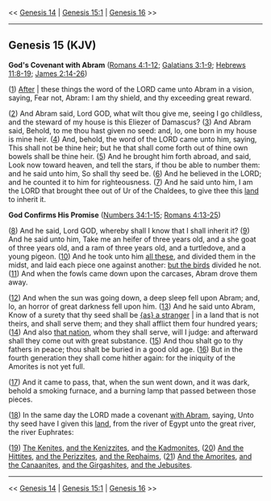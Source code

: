<< [Genesis 14](/genesis/14) | [Genesis 15:1](http://biblehub.com/interlinear/genesis/15-1.htm) | [Genesis 16](/genesis/16) >>

---

## Genesis 15 (KJV)

**God's Covenant with Abram** ([Romans 4:1-12](https://biblehub.com/kjv/romans/4.htm); [Galatians 3:1-9](https://biblehub.com/kjv/galatians/3.htm); [Hebrews 11:8-19](https://biblehub.com/kjv/hebrews/11.htm#8); [James 2:14-26](https://biblehub.com/kjv/james/2.htm#14))

([1](https://biblehub.com/interlinear/genesis/15-1.htm)) [After](/keys/AChR) | these things the word of the LORD came unto Abram in a vision, saying, Fear not, Abram: I am thy shield, and thy exceeding great reward.

([2](https://biblehub.com/interlinear/genesis/15-2.htm)) And Abram said, Lord GOD, what wilt thou give me, seeing I go childless, and the steward of my house is this Eliezer of Damascus? ([3](https://biblehub.com/interlinear/genesis/15-3.htm)) And Abram said, Behold, to me thou hast given no seed: and, lo, one born in my house is mine heir. ([4](https://biblehub.com/interlinear/genesis/15-4.htm)) And, behold, the word of the LORD came unto him, saying, This shall not be thine heir; but he that shall come forth out of thine own bowels shall be thine heir. ([5](https://biblehub.com/interlinear/genesis/15-5.htm)) And he brought him forth abroad, and said, Look now toward heaven, and tell the stars, if thou be able to number them: and he said unto him, So shall thy seed be. ([6](https://biblehub.com/interlinear/genesis/15-6.htm)) And he believed in the LORD; and he counted it to him for righteousness. ([7](https://biblehub.com/interlinear/genesis/15-7.htm)) And he said unto him, I am the LORD that brought thee out of Ur of the Chaldees, to give thee this [land](/keys/ATh-HARTz) to inherit it.

**God Confirms His Promise** ([Numbers 34:1-15](https://biblehub.com/kjv/numbers/34.htm); [Romans 4:13-25](https://biblehub.com/kjv/romans/4.htm#13))

([8](https://biblehub.com/interlinear/genesis/15-8.htm)) And he said, Lord GOD, whereby shall I know that I shall inherit it? ([9](https://biblehub.com/interlinear/genesis/15-9.htm)) And he said unto him, Take me an heifer of three years old, and a she goat of three years old, and a ram of three years old, and a turtledove, and a young pigeon. ([10](https://biblehub.com/interlinear/genesis/15-10.htm)) And he took unto him [all these](/keys/ATh-KL-ALH), and divided them in the midst, and laid each piece one against another: [but the birds](/keys/VATh-HTzPR) divided he not. ([11](https://biblehub.com/interlinear/genesis/15-11.htm)) And when the fowls came down upon the carcases, Abram drove them away.

([12](https://biblehub.com/interlinear/genesis/15-12.htm)) And when the sun was going down, a deep sleep fell upon Abram; and, lo, an horror of great darkness fell upon him. ([13](https://biblehub.com/interlinear/genesis/15-13.htm)) And he said unto Abram, Know of a surety that thy seed shall be [{as} a stranger](/keys/KI-GR) | in a land that is not theirs, and shall serve them; and they shall afflict them four hundred years; ([14](https://biblehub.com/interlinear/genesis/15-14.htm)) And also [that nation](/keys/ATh-HGVI), whom they shall serve, will I judge: and afterward shall they come out with great substance. ([15](https://biblehub.com/interlinear/genesis/15-15.htm)) And thou shalt go to thy fathers in peace; thou shalt be buried in a good old age. ([16](https://biblehub.com/interlinear/genesis/15-16.htm)) But in the fourth generation they shall come hither again: for the iniquity of the Amorites is not yet full.

([17](https://biblehub.com/interlinear/genesis/15-17.htm)) And it came to pass, that, when the sun went down, and it was dark, behold a smoking furnace, and a burning lamp that passed between those pieces.

([18](https://biblehub.com/interlinear/genesis/15-18.htm)) In the same day the LORD made a covenant [with Abram](/keys/ATh-ABRM), saying, Unto thy seed have I given this [land](/keys/ATh-HARTz), from the river of Egypt unto the great river, the river Euphrates:

([19](https://biblehub.com/interlinear/genesis/15-19.htm)) [The Kenites](/keys/ATh-HQINI), [and the Kenizzites](/keys/VATh-HQNZI), and [the Kadmonites](/keys/HQDMNI), ([20](https://biblehub.com/interlinear/genesis/15-20.htm)) [And the Hittites](/keys/VATh-HChThI), [and the Perizzites](/keys/VATh-HPRZI), [and the Rephaims](/keys/VATh-HRPAIM), ([21](https://biblehub.com/interlinear/genesis/15-21.htm)) [And the Amorites](/keys/VATh-HAMRI), [and the Canaanites](/keys/VATh-HKNONI), [and the Girgashites](/keys/VATh-HGRGShI), [and the Jebusites](/keys/VATh-HIBVSI).

---

<< [Genesis 14](/genesis/14) | [Genesis 15:1](http://biblehub.com/interlinear/genesis/15-1.htm) | [Genesis 16](/genesis/16) >>

